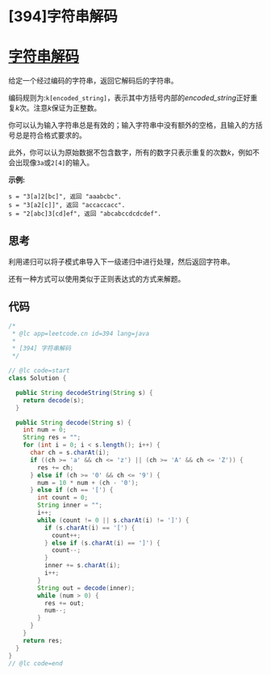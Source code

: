 # [394]字符串解码

# [字符串解码](https://leetcode-cn.com/problems/decode-string/description/)

给定一个经过编码的字符串，返回它解码后的字符串。

编码规则为:`k[encoded_string]`，表示其中方括号内部的*encoded_string*正好重复*k*次。注意*k*保证为正整数。

你可以认为输入字符串总是有效的；输入字符串中没有额外的空格，且输入的方括号总是符合格式要求的。

此外，你可以认为原始数据不包含数字，所有的数字只表示重复的次数*k*，例如不会出现像`3a`或`2[4]`的输入。

**示例:**

```
s = "3[a]2[bc]", 返回 "aaabcbc".
s = "3[a2[c]]", 返回 "accaccacc".
s = "2[abc]3[cd]ef", 返回 "abcabccdcdcdef".
```

## 思考

利用递归可以将子模式串导入下一级递归中进行处理，然后返回字符串。

还有一种方式可以使用类似于正则表达式的方式来解题。

## 代码

```java
/*
 * @lc app=leetcode.cn id=394 lang=java
 *
 * [394] 字符串解码
 */

// @lc code=start
class Solution {

  public String decodeString(String s) {
    return decode(s);
  }

  public String decode(String s) {
    int num = 0;
    String res = "";
    for (int i = 0; i < s.length(); i++) {
      char ch = s.charAt(i);
      if ((ch >= 'a' && ch <= 'z') || (ch >= 'A' && ch <= 'Z')) {
        res += ch;
      } else if (ch >= '0' && ch <= '9') {
        num = 10 * num + (ch - '0');
      } else if (ch == '[') {
        int count = 0;
        String inner = "";
        i++;
        while (count != 0 || s.charAt(i) != ']') {
          if (s.charAt(i) == '[') {
            count++;
          } else if (s.charAt(i) == ']') {
            count--;
          }
          inner += s.charAt(i);
          i++;
        }
        String out = decode(inner);
        while (num > 0) {
          res += out;
          num--;
        }
      }
    }
    return res;
  }
}
// @lc code=end

```
